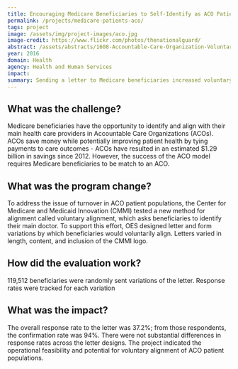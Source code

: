 ```yaml
---
title: Encouraging Medicare Beneficiaries to Self-Identify as ACO Patients
permalink: /projects/medicare-patients-aco/
tags: project
image: /assets/img/project-images/aco.jpg
image-credit: https://www.flickr.com/photos/thenationalguard/
abstract: /assets/abstracts/1608-Accountable-Care-Organization-Voluntary-Alignment.pdf
year: 2016
domain: Health
agency: Health and Human Services
impact:
summary: Sending a letter to Medicare beneficiaries increased voluntary alignment to Accountable Care Organizations.
---
```

## What was the challenge?

Medicare beneficiaries have the opportunity to identify and align with their main health care providers in Accountable Care Organizations (ACOs). ACOs save money while potentially improving patient health by tying payments to care outcomes - ACOs have resulted in an estimated $1.29 billion in savings since 2012. However, the success of the ACO model requires Medicare beneficiaries to be match to an ACO.

## What was the program change?

To address the issue of turnover in ACO patient populations, the Center for Medicare and Medicaid Innovation (CMMI) tested a new method for alignment called voluntary alignment, which asks beneficiaries to identify their main doctor. To support this effort, OES designed letter and form variations by which beneficiaries would voluntarily align. Letters varied in length, content, and inclusion of the CMMI logo. 

## How did the evaluation work?

119,512 beneficiaries were randomly sent variations of the letter. Response rates were tracked for each variation

## What was the impact?

The overall response rate to the letter was 37.2%; from those respondents, the confirmation rate was 94%. There were not substantial differences in response rates across the letter designs. The project indicated the operational feasibility and potential for voluntary alignment of ACO patient populations.
